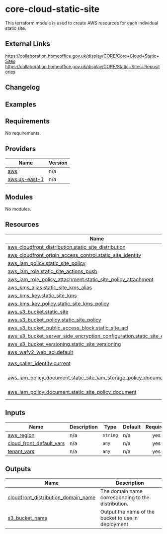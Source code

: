 # core-cloud-static-site

This terraform module is used to create AWS resources for each individual static site.

## External Links
https://collaboration.homeoffice.gov.uk/display/CORE/Core+Cloud+Static+Sites
https://collaboration.homeoffice.gov.uk/display/CORE/Static+Sites+Repositories

## Changelog


## Examples



<!-- BEGIN_TF_DOCS -->
## Requirements

No requirements.

## Providers

| Name | Version |
|------|---------|
| <a name="provider_aws"></a> [aws](#provider\_aws) | n/a |
| <a name="provider_aws.us-east-1"></a> [aws.us-east-1](#provider\_aws.us-east-1) | n/a |

## Modules

No modules.

## Resources

| Name | Type |
|------|------|
| [aws_cloudfront_distribution.static_site_distribution](https://registry.terraform.io/providers/hashicorp/aws/latest/docs/resources/cloudfront_distribution) | resource |
| [aws_cloudfront_origin_access_control.static_site_identity](https://registry.terraform.io/providers/hashicorp/aws/latest/docs/resources/cloudfront_origin_access_control) | resource |
| [aws_iam_policy.static_site_policy](https://registry.terraform.io/providers/hashicorp/aws/latest/docs/resources/iam_policy) | resource |
| [aws_iam_role.static_site_actions_push](https://registry.terraform.io/providers/hashicorp/aws/latest/docs/resources/iam_role) | resource |
| [aws_iam_role_policy_attachment.static_site_policy_attachment](https://registry.terraform.io/providers/hashicorp/aws/latest/docs/resources/iam_role_policy_attachment) | resource |
| [aws_kms_alias.static_site_kms_alias](https://registry.terraform.io/providers/hashicorp/aws/latest/docs/resources/kms_alias) | resource |
| [aws_kms_key.static_site_kms](https://registry.terraform.io/providers/hashicorp/aws/latest/docs/resources/kms_key) | resource |
| [aws_kms_key_policy.static_site_kms_policy](https://registry.terraform.io/providers/hashicorp/aws/latest/docs/resources/kms_key_policy) | resource |
| [aws_s3_bucket.static_site](https://registry.terraform.io/providers/hashicorp/aws/latest/docs/resources/s3_bucket) | resource |
| [aws_s3_bucket_policy.static_site_policy](https://registry.terraform.io/providers/hashicorp/aws/latest/docs/resources/s3_bucket_policy) | resource |
| [aws_s3_bucket_public_access_block.static_site_acl](https://registry.terraform.io/providers/hashicorp/aws/latest/docs/resources/s3_bucket_public_access_block) | resource |
| [aws_s3_bucket_server_side_encryption_configuration.static_site_encryption](https://registry.terraform.io/providers/hashicorp/aws/latest/docs/resources/s3_bucket_server_side_encryption_configuration) | resource |
| [aws_s3_bucket_versioning.static_site_versioning](https://registry.terraform.io/providers/hashicorp/aws/latest/docs/resources/s3_bucket_versioning) | resource |
| [aws_wafv2_web_acl.default](https://registry.terraform.io/providers/hashicorp/aws/latest/docs/resources/wafv2_web_acl) | resource |
| [aws_caller_identity.current](https://registry.terraform.io/providers/hashicorp/aws/latest/docs/data-sources/caller_identity) | data source |
| [aws_iam_policy_document.static_site_iam_storage_policy_document](https://registry.terraform.io/providers/hashicorp/aws/latest/docs/data-sources/iam_policy_document) | data source |
| [aws_iam_policy_document.static_site_policy_document](https://registry.terraform.io/providers/hashicorp/aws/latest/docs/data-sources/iam_policy_document) | data source |

## Inputs

| Name | Description | Type | Default | Required |
|------|-------------|------|---------|:--------:|
| <a name="input_aws_region"></a> [aws\_region](#input\_aws\_region) | n/a | `string` | n/a | yes |
| <a name="input_cloud_front_default_vars"></a> [cloud\_front\_default\_vars](#input\_cloud\_front\_default\_vars) | n/a | `any` | n/a | yes |
| <a name="input_tenant_vars"></a> [tenant\_vars](#input\_tenant\_vars) | n/a | `any` | n/a | yes |

## Outputs

| Name | Description |
|------|-------------|
| <a name="output_cloudfront_distribution_domain_name"></a> [cloudfront\_distribution\_domain\_name](#output\_cloudfront\_distribution\_domain\_name) | The domain name corresponding to the distribution. |
| <a name="output_s3_bucket_name"></a> [s3\_bucket\_name](#output\_s3\_bucket\_name) | Output the name of the bucket to use in deployment |
<!-- END_TF_DOCS -->
